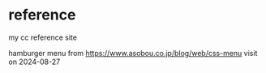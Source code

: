 # reference
my cc reference site

hamburger menu from
https://www.asobou.co.jp/blog/web/css-menu
visit on 2024-08-27
